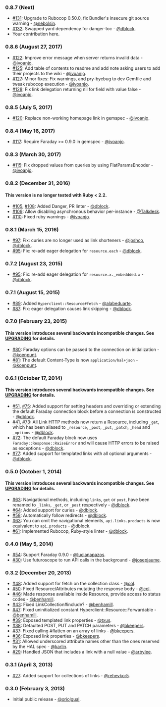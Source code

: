 ### 0.8.7 (Next)

* [#131](https://github.com/codegram/hyperclient/pull/131): Upgrade to Rubocop 0.50.0, fix Bundler's insecure git source warning - [@nebolsin](https://github.com/nebolsin).
* [#132](https://github.com/codegram/hyperclient/pull/132): Swapped yard dependency for danger-toc - [@dblock](https://github.com/dblock).
* Your contribution here.

### 0.8.6 (August 27, 2017)

* [#122](https://github.com/codegram/hyperclient/pull/122): Improve error message when server returns invalid data - [@ivoanjo](https://github.com/ivoanjo).
* [#125](https://github.com/codegram/hyperclient/pull/125): Add table of contents to readme and add note asking users to add their projects to the wiki - [@ivoanjo](https://github.com/ivoanjo).
* [#127](https://github.com/codegram/hyperclient/pull/127): Minor fixes: Fix warnings, and pry-byebug to dev Gemfile and tweak rubocop execution - [@ivoanjo](https://github.com/ivoanjo).
* [#128](https://github.com/codegram/hyperclient/pull/128): Fix link delegation returning nil for field with value false - [@ivoanjo](https://github.com/ivoanjo).

### 0.8.5 (July 5, 2017)

* [#120](https://github.com/codegram/hyperclient/pull/120): Replace non-working homepage link in gemspec - [@ivoanjo](https://github.com/ivoanjo).

### 0.8.4 (May 16, 2017)

* [#117](https://github.com/codegram/hyperclient/issues/117): Require Faraday >= 0.9.0 in gemspec - [@ivoanjo](https://github.com/ivoanjo).

### 0.8.3 (March 30, 2017)

* [#115](https://github.com/codegram/hyperclient/pull/115): Fix dropped values from queries by using FlatParamsEncoder - [@ivoanjo](https://github.com/ivoanjo).

### 0.8.2 (December 31, 2016)

#### This version is no longer tested with Ruby < 2.2.

* [#105](https://github.com/codegram/hyperclient/pull/105), [#108](https://github.com/codegram/hyperclient/pull/108): Added Danger, PR linter - [@dblock](https://github.com/dblock).
* [#109](https://github.com/codegram/hyperclient/pull/109): Allow disabling asynchronous behavior per-instance - [@Talkdesk](https://github.com/Talkdesk).
* [#110](https://github.com/codegram/hyperclient/pull/110): Fixed ruby warnings - [@ivoanjo](https://github.com/ivoanjo).

### 0.8.1 (March 15, 2016)

* [#97](https://github.com/codegram/hyperclient/issues/97): Fix: curies are no longer used as link shorteners - [@joshco](https://github.com/joshco), [@dblock](https://github.com/dblock).
* [#95](https://github.com/codegram/hyperclient/issues/95): Fix: re-add eager delegation for `resource.each` - [@dblock](https://github.com/dblock).

### 0.7.2 (August 23, 2015)

* [#95](https://github.com/codegram/hyperclient/issues/95): Fix: re-add eager delegation for `resource.x._embeddded.x` - [@dblock](https://github.com/dblock).

### 0.7.1 (August 15, 2015)

* [#89](https://github.com/codegram/hyperclient/issues/89): Added `Hyperclient::Resource#fetch` - [@alabeduarte](https://github.com/alabeduarte).
* [#87](https://github.com/codegram/hyperclient/pull/87): Fix: eager delegation causes link skipping - [@dblock](https://github.com/dblock).

### 0.7.0 (February 23, 2015)

#### This version introduces several backwards incompatible changes. See [UPGRADING](UPGRADING.md) for details.

* [#80](https://github.com/codegram/hyperclient/pull/80): Faraday options can be passed to the connection on initialization - [@koenpunt](https://github.com/koenpunt).
* [#81](https://github.com/codegram/hyperclient/pull/81): The default Content-Type is now `application/hal+json` - [@koenpunt](https://github.com/koenpunt).

### 0.6.1 (October 17, 2014)

#### This version introduces several backwards incompatible changes. See [UPGRADING](UPGRADING.md) for details.

* [#51](https://github.com/codegram/hyperclient/issues/51), [#75](https://github.com/codegram/hyperclient/pull/75): Added support for setting headers and overriding or extending the default Faraday connection block before a connection is constructed - [@dblock](https://github.com/dblock).
* [#41](https://github.com/codegram/hyperclient/issues/41), [#73](https://github.com/codegram/hyperclient/pull/73): All Link HTTP methods now return a Resource, including `_get`, which has been aliased to `_resource`, `_post`, `_put`, `_patch`, `_head` and `_options` - [@dblock](https://github.com/dblock).
* [#72](https://github.com/codegram/hyperclient/pull/72): The default Faraday block now uses `Faraday::Response::RaiseError` and will cause HTTP errors to be raised as exceptions - [@dblock](https://github.com/dblock).
* [#77](https://github.com/codegram/hyperclient/pull/77): Added support for templated links with all optional arguments - [@dblock](https://github.com/dblock).

### 0.5.0 (October 1, 2014)

#### This version introduces several backwards incompatible changes. See [UPGRADING](UPGRADING.md) for details.

* [#63](https://github.com/codegram/hyperclient/pull/63): Navigational methods, including `links`, `get` or `post`, have been renamed to `_links`, `_get`, or `_post` respectively - [@dblock](https://github.com/dblock).
* [#64](https://github.com/codegram/hyperclient/issues/64): Added support for curies - [@dblock](https://github.com/dblock).
* [#58](https://github.com/codegram/hyperclient/issues/58): Automatically follow redirects - [@dblock](https://github.com/dblock).
* [#63](https://github.com/codegram/hyperclient/pull/63): You can omit the navigational elements, `api.links.products` is now equivalent to `api.products` - [@dblock](https://github.com/dblock).
* [#61](https://github.com/codegram/hyperclient/pull/61): Implemented Rubocop, Ruby-style linter - [@dblock](https://github.com/dblock).

### 0.4.0 (May 5, 2014)

* [#54](https://github.com/codegram/hyperclient/pull/54): Support Faraday 0.9.0 - [@lucianapazos](https://github.com/lucianapazos).
* [#30](https://github.com/codegram/hyperclient/pull/30): Use futuroscope to run API calls in the background - [@josepjaume](https://github.com/josepjaume).

### 0.3.2 (December 20, 2013)

* [#48](https://github.com/codegram/hyperclient/pull/48): Added support for fetch on the collection class - [@col](https://github.com/col).
* [#50](https://github.com/codegram/hyperclient/pull/50): Fixed Resource/Attributes mutating the response body - [@col](https://github.com/col).
* [#46](https://github.com/codegram/hyperclient/pull/46): Made response available inside Resource, provide access to status codes - [@benhamill](https://github.com/benhamill).
* [#43](https://github.com/codegram/hyperclient/pull/43): Fixed LinkCollection#include? - [@benhamill](https://github.com/benhamill).
* [#47](https://github.com/codegram/hyperclient/pull/47): Fixed uninitialized constant Hyperclient::Resource::Forwardable - [@benhamill](https://github.com/benhamill).
* [#39](https://github.com/codegram/hyperclient/pull/39): Exposed templated link properties - [@txus](https://github.com/txus).
* [#38](https://github.com/codegram/hyperclient/pull/38): Defaulted POST, PUT and PATCH parameters - [@bkeepers](https://github.com/bkeepers).
* [#37](https://github.com/codegram/hyperclient/pull/37): Fixed calling #flatten on an array of links - [@bkeepers](https://github.com/bkeepers).
* [#36](https://github.com/codegram/hyperclient/pull/36): Exposed link properties - [@bkeepers](https://github.com/bkeepers).
* [#31](https://github.com/codegram/hyperclient/pull/31): Allowed underscored attribute names other than the ones reserved by the HAL spec - [@karlin](https://github.com/karlin).
* [#29](https://github.com/codegram/hyperclient/pull/29): Handled JSON that includes a link with a null value - [@arbylee](https://github.com/arbylee).

### 0.3.1 (April 3, 2013)

* [#27](https://github.com/codegram/hyperclient/pull/27): Added support for collections of links - [@rehevkor5](https://github.com/rehevkor5).

### 0.3.0 (February 3, 2013)

* Initial public release - [@oriolgual](https://github.com/oriolgual).
